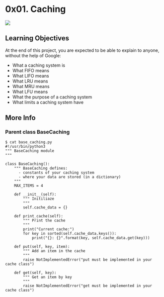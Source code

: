 # 0x01. Caching

<img src=https://camo.githubusercontent.com/127cd770bb9da936cc9f5416af65131fad494c73864a87254d8a64c1ec56366b/68747470733a2f2f64336c6b63336e357468303178372e636c6f756466726f6e742e6e65742f77702d636f6e74656e742f75706c6f6164732f323032322f30382f32363031343530302f496d706c656d656e742d63616368696e672d6c617965722d696e2d776562332d70726f64756374732e706e67>

## Learning Objectives
At the end of this project, you are expected to be able to explain to anyone, without the help of Google:

- What a caching system is
- What FIFO means
- What LIFO means
- What LRU means
- What MRU means
- What LFU means
- What the purpose of a caching system
- What limits a caching system have

## More Info

### Parent class BaseCaching
```
$ cat base_caching.py
#!/usr/bin/python3
""" BaseCaching module
"""

class BaseCaching():
    """ BaseCaching defines:
      - constants of your caching system
      - where your data are stored (in a dictionary)
    """
    MAX_ITEMS = 4

    def __init__(self):
        """ Initiliaze
        """
        self.cache_data = {}

    def print_cache(self):
        """ Print the cache
        """
        print("Current cache:")
        for key in sorted(self.cache_data.keys()):
            print("{}: {}".format(key, self.cache_data.get(key)))

    def put(self, key, item):
        """ Add an item in the cache
        """
        raise NotImplementedError("put must be implemented in your cache class")

    def get(self, key):
        """ Get an item by key
        """
        raise NotImplementedError("get must be implemented in your cache class")
```
